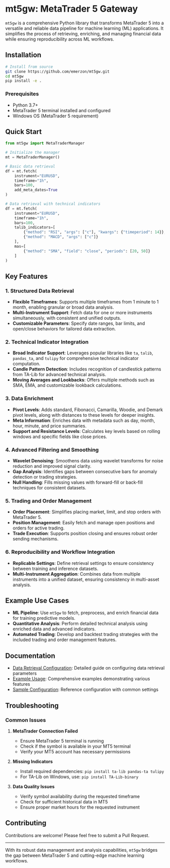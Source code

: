 # mt5gw: MetaTrader 5 Gateway

`mt5gw` is a comprehensive Python library that transforms MetaTrader 5 into a versatile and reliable data pipeline for machine learning (ML) applications. It simplifies the process of retrieving, enriching, and managing financial data while ensuring reproducibility across ML workflows.

## Installation

```bash
# Install from source
git clone https://github.com/emerzon/mt5gw.git
cd mt5gw
pip install -e .
```

### Prerequisites
- Python 3.7+
- MetaTrader 5 terminal installed and configured
- Windows OS (MetaTrader 5 requirement)

## Quick Start

```python
from mt5gw import MetaTraderManager

# Initialize the manager
mt = MetaTraderManager()

# Basic data retrieval
df = mt.fetch(
    instrument="EURUSD",
    timeframe="1h",
    bars=100,
    add_meta_dates=True
)

# Data retrieval with technical indicators
df = mt.fetch(
    instrument="EURUSD",
    timeframe="1h",
    bars=100,
    talib_indicators=[
        {"method": "RSI", "args": ["c"], "kwargs": {"timeperiod": 14}},
        {"method": "MACD", "args": ["c"]}
    ],
    mas=[
        {"method": "SMA", "field": "close", "periods": [20, 50]}
    ]
)
```

## Key Features

### 1. **Structured Data Retrieval**
- **Flexible Timeframes**: Supports multiple timeframes from 1 minute to 1 month, enabling granular or broad data analysis.
- **Multi-Instrument Support**: Fetch data for one or more instruments simultaneously, with consistent and unified outputs.
- **Customizable Parameters**: Specify date ranges, bar limits, and open/close behaviors for tailored data extraction.

### 2. **Technical Indicator Integration**
- **Broad Indicator Support**: Leverages popular libraries like `ta`, `talib`, `pandas_ta`, and `tulipy` for comprehensive technical indicator computation.
- **Candle Pattern Detection**: Includes recognition of candlestick patterns from TA-Lib for advanced technical analysis.
- **Moving Averages and Lookbacks**: Offers multiple methods such as SMA, EMA, and customizable lookback calculations.

### 3. **Data Enrichment**
- **Pivot Levels**: Adds standard, Fibonacci, Camarilla, Woodie, and Demark pivot levels, along with distances to these levels for deeper insights.
- **Meta Information**: Enriches data with metadata such as day, month, hour, minute, and price summaries.
- **Support and Resistance Levels**: Calculates key levels based on rolling windows and specific fields like close prices.

### 4. **Advanced Filtering and Smoothing**
- **Wavelet Denoising**: Smoothens data using wavelet transforms for noise reduction and improved signal clarity.
- **Gap Analysis**: Identifies gaps between consecutive bars for anomaly detection or trading strategies.
- **Null Handling**: Fills missing values with forward-fill or back-fill techniques for consistent datasets.

### 5. **Trading and Order Management**
- **Order Placement**: Simplifies placing market, limit, and stop orders with MetaTrader 5.
- **Position Management**: Easily fetch and manage open positions and orders for active trading.
- **Trade Execution**: Supports position closing and ensures robust order sending mechanisms.

### 6. **Reproducibility and Workflow Integration**
- **Replicable Settings**: Define retrieval settings to ensure consistency between training and inference datasets.
- **Multi-Instrument Aggregation**: Combines data from multiple instruments into a unified dataset, ensuring consistency in multi-asset analysis.

## Example Use Cases
- **ML Pipeline**: Use `mt5gw` to fetch, preprocess, and enrich financial data for training predictive models.
- **Quantitative Analysis**: Perform detailed technical analysis using enriched data and advanced indicators.
- **Automated Trading**: Develop and backtest trading strategies with the included trading and order management features.

## Documentation
- [Data Retrieval Configuration](docs/configuration/data_retrieval.md): Detailed guide on configuring data retrieval parameters
- [Example Usage](tests/example_usage.py): Comprehensive examples demonstrating various features
- [Sample Configuration](samples/sample_retrieval.json): Reference configuration with common settings

## Troubleshooting

### Common Issues
1. **MetaTrader Connection Failed**
   - Ensure MetaTrader 5 terminal is running
   - Check if the symbol is available in your MT5 terminal
   - Verify your MT5 account has necessary permissions

2. **Missing Indicators**
   - Install required dependencies: `pip install ta-lib pandas-ta tulipy`
   - For TA-Lib on Windows, use: `pip install TA-Lib-binary`

3. **Data Quality Issues**
   - Verify symbol availability during the requested timeframe
   - Check for sufficient historical data in MT5
   - Ensure proper market hours for the requested instrument

## Contributing
Contributions are welcome! Please feel free to submit a Pull Request.

---

With its robust data management and analysis capabilities, `mt5gw` bridges the gap between MetaTrader 5 and cutting-edge machine learning workflows.
